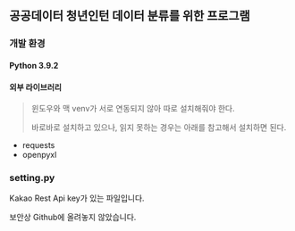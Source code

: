 ## 공공데이터 청년인턴 데이터 분류를 위한 프로그램


### 개발 환경
#### Python 3.9.2


#### 외부 라이브러리
> 윈도우와 맥 venv가 서로 연동되지 않아 따로 설치해줘야 한다.
> 
> 바로바로 설치하고 있으나, 읽지 못하는 경우는 아래를 참고해서 설치하면 된다.

* requests
* openpyxl


### setting.py
Kakao Rest Api key가 있는 파일입니다.

보안상 Github에 올려놓지 않았습니다.